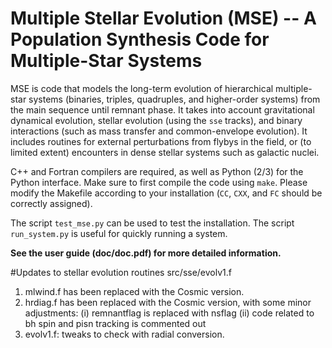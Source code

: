 # Multiple Stellar Evolution (MSE) -- A Population Synthesis Code for Multiple-Star Systems #

MSE is code that models the long-term evolution of hierarchical multiple-star systems (binaries, triples, quadruples, and higher-order systems) from the main sequence until remnant phase. It takes into account gravitational dynamical evolution, stellar evolution (using the `sse` tracks), and binary interactions (such as mass transfer and common-envelope evolution).  It includes routines for external perturbations from flybys in the field, or (to limited extent) encounters in dense stellar systems such as galactic nuclei. 

C++ and Fortran compilers are required, as well as Python (2/3) for the Python interface. Make sure to first compile the code using `make`. Please modify the Makefile according to your installation (`CC`, `CXX`, and `FC` should be correctly assigned).  

The script `test_mse.py` can be used to test the installation. The script `run_system.py` is useful for quickly running a system. 

**See the user guide (doc/doc.pdf) for more detailed information.**

#Updates to stellar evolution routines src/sse/evolv1.f

1. mlwind.f has been replaced with the Cosmic version.
2. hrdiag.f has been replaced with the Cosmic version, with some minor adjustments: (i) remnantflag is replaced with nsflag (ii) code related to bh spin and pisn tracking is commented out
3. evolv1.f: tweaks to check with radial conversion.


